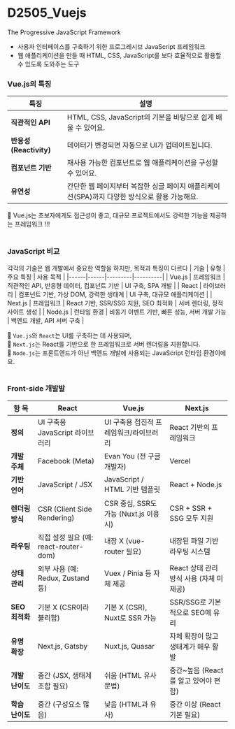 # D2505_Vuejs
The Progressive JavaScript Framework

- 사용자 인터페이스를 구축하기 위한 프로그레시브 JavaScript 프레임워크 <br/>
- 웹 애플리케이션을 만들 때 HTML, CSS, JavaScript를 보다 효율적으로 활용할 수 있도록 도와주는 도구 <br/>

### Vue.js의 특징

| 특징  | 설명   |
|------|--------|
| **직관적인 API**        | HTML, CSS, JavaScript의 기본을 바탕으로 쉽게 배울 수 있어요.  |
| **반응성(Reactivity)** | 데이터가 변경되면 자동으로 UI가 업데이트됩니다.                |
| **컴포넌트 기반**       | 재사용 가능한 컴포넌트로 웹 애플리케이션을 구성할 수 있어요.     |
| **유연성**             | 간단한 웹 페이지부터 복잡한 싱글 페이지 애플리케이션(SPA)까지 다양한 방식으로 활용 가능해요.  |

🚀 Vue.js는 초보자에게도 접근성이 좋고, 대규모 프로젝트에서도 강력한 기능을 제공하는 프레임워크 !!! <br/>
<br/>

### JavaScript 비교
각각의 기술은 웹 개발에서 중요한 역할을 하지만, 목적과 특징이 다르다
| 기술 | 유형 | 주요 특징 | 사용 목적 | 
|------|------|---------|----------|
| Vue.js | 프레임워크 | 직관적인 API, 반응형 데이터, 컴포넌트 기반 | UI 구축, SPA 개발 | 
| React | 라이브러리 | 컴포넌트 기반, 가상 DOM, 강력한 생태계 | UI 구축, 대규모 애플리케이션 | 
| Next.js | 프레임워크 | React 기반, SSR/SSG 지원, SEO 최적화 | 서버 렌더링, 정적 사이트 생성 | 
| Node.js | 런타임 환경 | 비동기 이벤트 기반, 빠른 성능, 서버 개발 가능 | 백엔드 개발, API 서버 구축 | 

🚀 `Vue.js`와 `React`는 UI를 구축하는 데 사용되며, <br/>
🚀 `Next.js`는 React를 기반으로 한 프레임워크로 서버 렌더링을 지원합니다. <br/>
🚀 `Node.js`는 프론트엔드가 아닌 백엔드 개발에 사용되는 JavaScript 런타임 환경이에요. <br/>
<br/>

### Front-side 개발발

| 항  목 | React | Vue.js | Next.js |
|-------|-------|--------|---------|
| **정의** | UI 구축용 JavaScript 라이브러리 | UI 구축용 점진적 프레임워크/라이브러리 | React 기반의 프레임워크 |
| **개발 주체** | Facebook (Meta) | Evan You (전 구글 개발자) | Vercel |
| **기반 언어** | JavaScript / JSX | JavaScript / HTML 기반 템플릿 | React + Node.js |
| **렌더링 방식** | CSR (Client Side Rendering) | CSR 중심, SSR도 가능 (Nuxt.js 이용 시) | CSR + SSR + SSG 모두 지원 |
| **라우팅** | 직접 설정 필요 (예: react-router-dom) | 내장 X (vue-router 필요) | 내장된 파일 기반 라우팅 시스템 |
| **상태 관리** | 외부 사용 (예: Redux, Zustand 등) | Vuex / Pinia 등 자체 제공 | React 상태 관리 방식 사용 (자체 미제공) |
| **SEO 최적화** | 기본 X (CSR이라 불리함) | 기본 X (CSR), Nuxt로 SSR 가능 | SSR/SSG로 기본적으로 SEO에 유리 |
| **유명 확장** | Next.js, Gatsby | Nuxt.js, Quasar | 자체 확장이 많고 생태계가 매우 활발 |
| **개발 난이도** | 중간 (JSX, 생태계 조합 필요) | 쉬움 (HTML 유사 문법) | 중간~높음 (React를 알고 있어야 편함) |
| **학습 난이도** | 중간 (구성요소 많음) | 낮음 (HTML과 유사) | 중간 이상 (React 기본 필요) |

